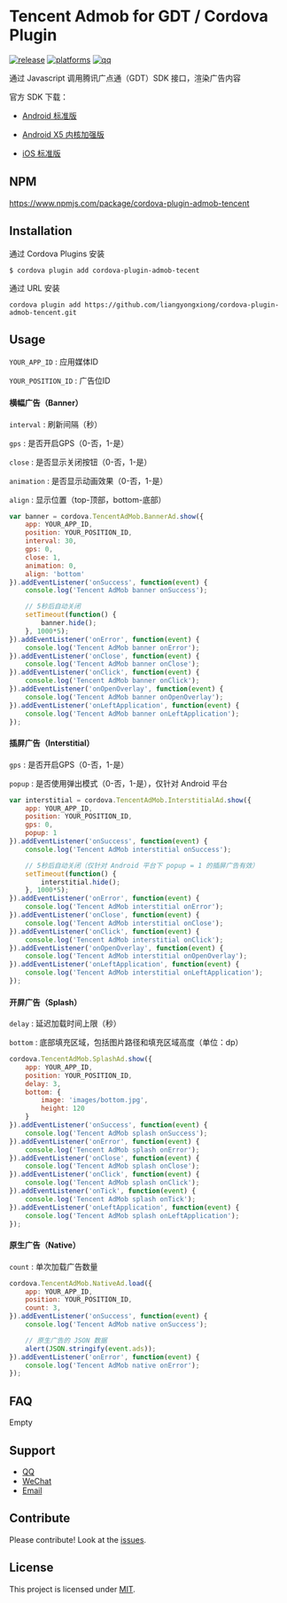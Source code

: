 # Tencent Admob for GDT / Cordova Plugin

[![release](https://img.shields.io/badge/release-1.0.11-blue.svg)](https://github.com/liangyongxiong/cordova-plugin-admob-tencent/releases)
[![platforms](https://img.shields.io/badge/platforms-iOS%20%7C%20Android-lightgrey.svg)](https://github.com/liangyongxiong/cordova-plugin-admob-tencent)
[![qq](https://img.shields.io/badge/contact-qq-blue.svg)](http://wpa.qq.com/msgrd?v=3&uin=331338391&menu=yes)

通过 Javascript 调用腾讯广点通（GDT）SDK 接口，渲染广告内容

官方 SDK 下载：

+ [Android 标准版](http://imgcache.qq.com/qzone/biz/gdt/dev/sdk/android/release/GDT_Android_SDK.zip)

+ [Android X5 内核加强版](http://imgcache.qq.com/qzone/biz/gdt/dev/sdk/android/release/GDT_TBS_Android_SDK.zip)

+ [iOS 标准版](http://imgcache.qq.com/qzone/biz/gdt/dev/sdk/ios/release/GDT_iOS_SDK.zip)

## NPM
https://www.npmjs.com/package/cordova-plugin-admob-tencent

## Installation

通过 Cordova Plugins 安装

```shell
$ cordova plugin add cordova-plugin-admob-tecent
```

通过 URL 安装

```shell
cordova plugin add https://github.com/liangyongxiong/cordova-plugin-admob-tencent.git
```

## Usage

`YOUR_APP_ID` : 应用媒体ID

`YOUR_POSITION_ID` : 广告位ID

#### 横幅广告（Banner）

`interval` : 刷新间隔（秒）

`gps` : 是否开启GPS（0-否，1-是）

`close` : 是否显示关闭按钮（0-否，1-是）

`animation` : 是否显示动画效果（0-否，1-是）

`align` : 显示位置（top-顶部，bottom-底部）

```javascript
var banner = cordova.TencentAdMob.BannerAd.show({
    app: YOUR_APP_ID,
    position: YOUR_POSITION_ID,
    interval: 30,
    gps: 0,
    close: 1,
    animation: 0,
    align: 'bottom'
}).addEventListener('onSuccess', function(event) {
    console.log('Tencent AdMob banner onSuccess');

    // 5秒后自动关闭
    setTimeout(function() {
        banner.hide();
    }, 1000*5);
}).addEventListener('onError', function(event) {
    console.log('Tencent AdMob banner onError');
}).addEventListener('onClose', function(event) {
    console.log('Tencent AdMob banner onClose');
}).addEventListener('onClick', function(event) {
    console.log('Tencent AdMob banner onClick');
}).addEventListener('onOpenOverlay', function(event) {
    console.log('Tencent AdMob banner onOpenOverlay');
}).addEventListener('onLeftApplication', function(event) {
    console.log('Tencent AdMob banner onLeftApplication');
});
```

#### 插屏广告（Interstitial）

`gps` : 是否开启GPS（0-否，1-是）

`popup` : 是否使用弹出模式（0-否，1-是），仅针对 Android 平台

```javascript
var interstitial = cordova.TencentAdMob.InterstitialAd.show({
    app: YOUR_APP_ID,
    position: YOUR_POSITION_ID,
    gps: 0,
    popup: 1
}).addEventListener('onSuccess', function(event) {
    console.log('Tencent AdMob interstitial onSuccess');

    // 5秒后自动关闭（仅针对 Android 平台下 popup = 1 的插屏广告有效）
    setTimeout(function() {
        interstitial.hide();
    }, 1000*5);
}).addEventListener('onError', function(event) {
    console.log('Tencent AdMob interstitial onError');
}).addEventListener('onClose', function(event) {
    console.log('Tencent AdMob interstitial onClose');
}).addEventListener('onClick', function(event) {
    console.log('Tencent AdMob interstitial onClick');
}).addEventListener('onOpenOverlay', function(event) {
    console.log('Tencent AdMob interstitial onOpenOverlay');
}).addEventListener('onLeftApplication', function(event) {
    console.log('Tencent AdMob interstitial onLeftApplication');
});
```

#### 开屏广告（Splash）

`delay` : 延迟加载时间上限（秒）

`bottom` : 底部填充区域，包括图片路径和填充区域高度（单位：dp）

```javascript
cordova.TencentAdMob.SplashAd.show({
    app: YOUR_APP_ID,
    position: YOUR_POSITION_ID,
    delay: 3,
    bottom: {
        image: 'images/bottom.jpg',
        height: 120
    }
}).addEventListener('onSuccess', function(event) {
    console.log('Tencent AdMob splash onSuccess');
}).addEventListener('onError', function(event) {
    console.log('Tencent AdMob splash onError');
}).addEventListener('onClose', function(event) {
    console.log('Tencent AdMob splash onClose');
}).addEventListener('onClick', function(event) {
    console.log('Tencent AdMob splash onClick');
}).addEventListener('onTick', function(event) {
    console.log('Tencent AdMob splash onTick');
}).addEventListener('onLeftApplication', function(event) {
    console.log('Tencent AdMob splash onLeftApplication');
});
```

#### 原生广告（Native）

`count` : 单次加载广告数量

```javascript
cordova.TencentAdMob.NativeAd.load({
    app: YOUR_APP_ID,
    position: YOUR_POSITION_ID,
    count: 3,
}).addEventListener('onSuccess', function(event) {
    console.log('Tencent AdMob native onSuccess');

    // 原生广告的 JSON 数据
    alert(JSON.stringify(event.ads));
}).addEventListener('onError', function(event) {
    console.log('Tencent AdMob native onError');
});
```

## FAQ
Empty

## Support
+ [QQ](http://wpa.qq.com/msgrd?v=3&uin=331338391&menu=yes)
+ [WeChat](https://raw.githubusercontent.com/liangyongxiong/liangyongxiong.github.com/master/weixin.jpg)
+ [Email](mailto:331338391@qq.com)

## Contribute
Please contribute! Look at the [issues](https://github.com/liangyongxiong/cordova-plugin-admob-tencent/issues).

## License
This project is licensed under [MIT](https://github.com/liangyongxiong/cordova-plugin-admob-tencent/blob/master/LICENSE).

